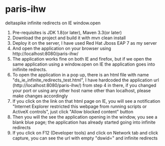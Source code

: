 # paris-ihw
deltaspike infinite redirects on IE window.open
1. Pre-requisites is JDK 1.8(or later), Maven 3.3(or later)
2. Download the project and build it with mvn clean install
3. Deploy it on the server, I have used Red Hat Jboss EAP 7 as my server
4. And open the application on your browser using http://localhost:8080/paris-ihw/
5. The application works fine on both IE and firefox, but if we open the same application using a window.open on IE the 
application goes into inifinite redrects.
6. To open the application in a pop up, there is an html file with name "ds_ie_infinite_redirects_test.html", I have 
hardcoded the application url (http://localhost:8080/paris-ihw/) from step 4 in there, if you changed your port or using
any other host name other than localhost, please make changes accordingly
7. If you click on the link on that html page on IE, you will see a notification "Internet Explorer restricted this 
webpage from running scripts or ActiveX controls", just click "Allow blocked content" button
8. Then you will the see the application opening in the window, you see a blank blue page; the application has already
started going into infinite redirects
9. If you click on F12 (Developer tools) and click on Network tab and click capture, you can see the url with empty "dswid="
and infinite redirects
